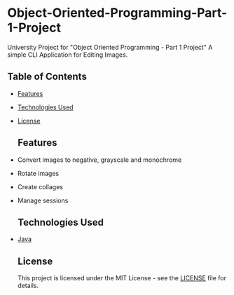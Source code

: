 # Object-Oriented-Programming-Part-1-Project
University Project for "Object Oriented Programming - Part 1 Project"
A simple CLI Application for Editing Images.

## Table of Contents

- [Features](#features)
- [Technologies Used](#technologies-used)
- [License](#license)

  ## Features

- Convert images to negative, grayscale and monochrome
- Rotate images
- Create collages
- Manage sessions

  ## Technologies Used

- [Java](https://www.oracle.com/java/)

  ## License

  This project is licensed under the MIT License - see the [LICENSE](LICENSE) file for details.
